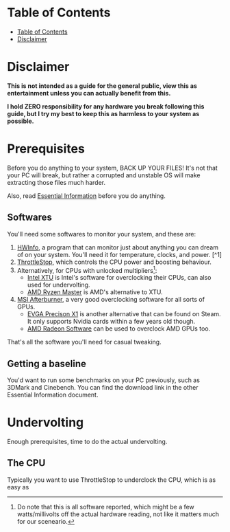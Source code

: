 # Table of Contents
- [Table of Contents](#table-of-contents)
- [Disclaimer](#disclaimer)

# Disclaimer
**This is not intended as a guide for the general public, view this as entertainment unless you can actually benefit from this.**

**I hold ZERO responsibility for any hardware you break following this guide, but I try my best to keep this as harmless to your system as possible.**

# Prerequisites 
Before you do anything to your system, BACK UP YOUR FILES! It's not that your PC will break, but rather a corrupted and unstable OS will make extracting those files much harder. 

Also, read [Essential Information](https://github.com/Howardohyea/Computer-QRH/blob/main/Essential%20Information.md) before you do anything.

## Softwares
You'll need some softwares to monitor your system, and these are:

1. [HWInfo](https://www.hwinfo.com/), a program that can monitor just about anything you can dream of on your system. You'll need it for temperature, clocks, and power. [^1]
2. [ThrottleStop](https://www.techpowerup.com/download/techpowerup-throttlestop/), which controls the CPU power and boosting behaviour.
3. Alternatively, for CPUs with unlocked multipliers[^2]:
    - [Intel XTU](https://www.intel.com/content/www/us/en/download/17881/intel-extreme-tuning-utility-intel-xtu.html) is Intel's software for overclocking their CPUs, can also used for undervolting.
    - [AMD Ryzen Master](https://www.amd.com/en/technologies/ryzen-master) is AMD's alternative to XTU.
4. [MSI Afterburner](https://msi.com/Landing/afterburner), a very good overclocking software for all sorts of GPUs.
    - [EVGA Precison X1](https://store.steampowered.com/app/268850/EVGA_Precision_X1/) is another alternative that can be found on Steam. It only supports Nvidia cards within a few years old though.
    - [AMD Radeon Software](https://www.amd.com/en/technologies/software) can be used to overclock AMD GPUs too.

That's all the software you'll need for casual tweaking.

## Getting a baseline
You'd want to run some benchmarks on your PC previously, such as 3DMark and Cinebench. You can find the download link in the other Essential Information document.

# Undervolting
Enough prerequisites, time to do the actual undervolting.

## The CPU
Typically you want to use ThrottleStop to underclock the CPU, which is as easy as 


[^2]: Do note that this is all software reported, which might be a few watts/millivolts off the actual hardware reading, not like it matters much for our sceneario.
[^2]: all Intel CPUs with a `K` at the end is unlocked (including notebook processors), and all desktop AMD CPUs except the `R7 5800X3D` and all `Athlon` series CPUs is locked.
